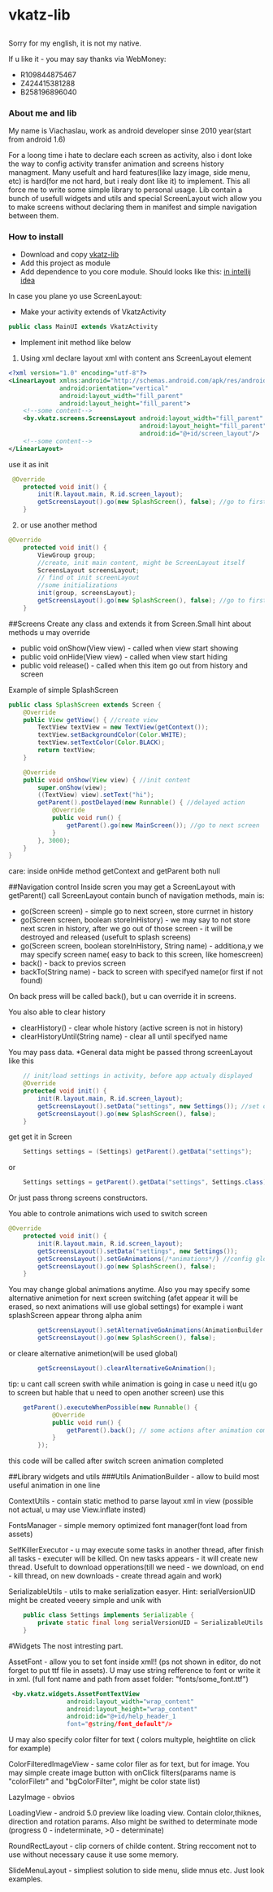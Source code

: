# vkatz-lib
##

Sorry for my english, it is not my native.

If u like it - you may say thanks via WebMoney: 
* R109844875467
* Z424415381288
* B258196896040


### About me and lib
My name is Viachaslau, work as android developer sinse 2010 year(start from android 1.6)

For a loong time i hate to declare each screen as activity, also i dont loke  the way to config activity transfer animation and screens history managment. Many usefult and hard features(like lazy image, side menu, etc) is hard(for me not hard, but i realy dont like it) to implement. This all force me to write some simple library to personal usage.
Lib contain a bunch of usefull widgets and utils and special ScreenLayout wich allow you to make screens without declaring them in manifest and simple navigation between them.

### How to install

* Download and copy [vkatz-lib](https://github.com/vkatz/vkatz-lib/tree/master/vkatz-lib)
* Add this project as module 
* Add dependence to you core module. Should looks like this: [in intellij idea](https://drive.google.com/file/d/0B6z8oML8UiXtcHJ6ZnhHc3d3NXc/view?usp=sharing)

In case you plane yo use ScreenLayout:
* Make your activity extends of VkatzActivity
```java
public class MainUI extends VkatzActivity 
```
* Implement init method like below
1) Using xml
 declare layout xml with content ans ScreenLayout element
```xml
<?xml version="1.0" encoding="utf-8"?>
<LinearLayout xmlns:android="http://schemas.android.com/apk/res/android"
              android:orientation="vertical"
              android:layout_width="fill_parent"
              android:layout_height="fill_parent">
    <!--some content-->
    <by.vkatz.screens.ScreensLayout android:layout_width="fill_parent"
                                    android:layout_height="fill_parent"
                                    android:id="@+id/screen_layout"/>
    <!--some content-->
</LinearLayout>
```
use it as init
```java
 @Override
    protected void init() {
        init(R.layout.main, R.id.screen_layout);
        getScreensLayout().go(new SplashScreen(), false); //go to first screen
    }
```
2) or use another method
```java
@Override
    protected void init() {
        ViewGroup group;
        //create, init main content, might be ScreenLayout itself
        ScreensLayout screensLayout;
        // find ot init screenLayout
        //some initializations
        init(group, screensLayout);
        getScreensLayout().go(new SplashScreen(), false); //go to first screen
    }
```
##Screens
Create any class and extends it from Screen.Small hint about methods u may override
* public void onShow(View view)  - called when view start showing
* public void onHide(View view) - called when view start hiding
* public void release() - called when this item go out from history and screen 

Example of simple SplashScreen
```java
public class SplashScreen extends Screen {
    @Override
    public View getView() { //create view
        TextView textView = new TextView(getContext());
        textView.setBackgroundColor(Color.WHITE);
        textView.setTextColor(Color.BLACK);
        return textView;
    }

    @Override
    public void onShow(View view) { //init content
        super.onShow(view);
        ((TextView) view).setText("hi");
        getParent().postDelayed(new Runnable() { //delayed action
            @Override
            public void run() {
                getParent().go(new MainScreen()); //go to next screen
            }
        }, 3000);
    }
}
```

care: inside onHide method getContext  and getParent both null

##Navigation control
Inside scren you may get a ScreenLayout with getParent() call
ScreenLayout contain bunch of navigation methods, main is:
* go(Screen screen) - simple go to next screen, store currnet in history
* go(Screen screen, boolean storeInHistory) - we may say to not store next scren in history,
after we go out of those screen - it will be destroyed and released (usefult to splash screens)
* go(Screen screen, boolean storeInHistory, String name) - additiona,y we may specify screen name( easy to back to this screen, like homescreen)
* back() - back to previos screen
* backTo(String name) - back to screen with specifyed name(or first if not found)
 
 On back press will be called back(), but u can override it in screens.
 
You also able to clear history
* clearHistory() - clear whole history (active screen is not in history)
* clearHistoryUntil(String name) - clear all until specifyed name

You may pass data.
*General data might be passed throng screenLayout like this
```java
    // init/load settings in activity, before app actualy displayed
    @Override
    protected void init() {
        init(R.layout.main, R.id.screen_layout);
        getScreensLayout().setData("settings", new Settings()); //set data with key
        getScreensLayout().go(new SplashScreen(), false); 
    }
```
get get it in Screen
```java
    Settings settings = (Settings) getParent().getData("settings");
```
or
```java
    Settings settings = getParent().getData("settings", Settings.class);
```

Or just pass throng screens constructors.
    
You able to controle animations wich used to switch screen
```java 
@Override
    protected void init() {
        init(R.layout.main, R.id.screen_layout);
        getScreensLayout().setData("settings", new Settings());
        getScreensLayout().setGoAnimations(/*animations*/) //config global animations
        getScreensLayout().go(new SplashScreen(), false);
    }
```
You may change global animations anytime. Also you may specify some alternative animetion for next screen switching (afet appear it will be erased, so next animations will use global settings)
for example i want splashScreen appear throng alpha anim
```java
        getScreensLayout().setAlternativeGoAnimations(AnimationBuilder.alpha(0, 1, 250), null);
        getScreensLayout().go(new SplashScreen(), false);
```
or cleare alternative animetion(will be used global)  
```java
        getScreensLayout().clearAlternativeGoAnimation();
```

tip:
u cant call screen swith while animation is going
in case u need it(u go to screen but hable that u need to open another screen) use this 
```java
    getParent().executeWhenPossible(new Runnable() {
            @Override
            public void run() {
                getParent().back(); // some actions after animation completed
            }
        });
```
this code will be called after switch screen animation completed

##Library widgets and utils
###Utils
AnimationBuilder - allow to build most useful animation in one line

ContextUtils - contain static method to parse layout xml in view (possible not actual, u may use View.inflate insted)

FontsManager - simple memory optimized font manager(font load from assets)

SelfKillerExecutor - u may execute some tasks in another thread, after finish all tasks - executer will be killed. On new tasks appears - it will create new thread. Usefult to download opperations(till we need - we download, on end - kill thread, on new downloads - create thread again and work)

SerializableUtils - utils to make serialization easyer. 
Hint: serialVersionUID might be created veeery simple and unik with
```java
    public class Settings implements Serializable {
        private static final long serialVersionUID = SerializableUtils.generateSerialVersionUID(Settings.class);
    }
```
#Widgets
The nost intresting part.

AssetFont<element> - allow you to set font inside xml!! (ps not shown in editor, do not forget to put ttf file in assets). U may use string refference to font or write it in xml. (full font name and path from asset folder: "fonts/some_font.ttf")
```xml
 <by.vkatz.widgets.AssetFontTextView
                android:layout_width="wrap_content"
                android:layout_height="wrap_content"
                android:id="@+id/help_header_1
                font="@string/font_default"/>
```
U may also specify color filter for text ( colors multyple, heightlite on click for example)

ColorFilteredImageView - same color filer as for text, but for image. You may simple create image button with onClick filters(params name is "colorFiletr" and "bgColorFilter", might be color state list)

LazyImage - obvios

LoadingView - android 5.0 preview like loading view. Contain clolor,thiknes, direction and rotation params. Also might be swithed to determinate mode (progress 0 - indeterminate, >0 - determinate)

RoundRectLayout - clip corners of childe content. String reccoment not to use without necessary cause it use some memory.

SlideMenuLayout - simpliest solution to  side menu, slide mnus etc. Just look examples.


